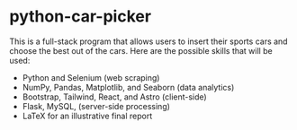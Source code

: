 # python-car-picker
This is a full-stack program that allows users to insert their sports cars and choose the best out of the cars.
Here are the possible skills that will be used:
* Python and Selenium (web scraping)
* NumPy, Pandas, Matplotlib, and Seaborn (data analytics)
* Bootstrap, Tailwind, React, and Astro (client-side)
* Flask, MySQL,  (server-side processing)
* LaTeX for an illustrative final report
